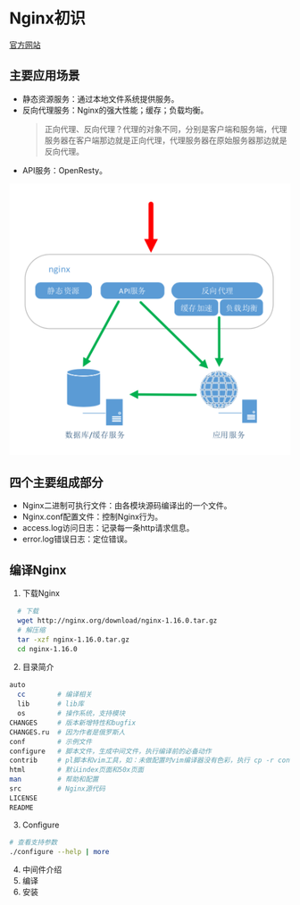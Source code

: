 # Nginx初识

[官方网站](http://nginx.org/)

## 主要应用场景

- 静态资源服务：通过本地文件系统提供服务。
- 反向代理服务：Nginx的强大性能；缓存；负载均衡。
  > 正向代理、反向代理？代理的对象不同，分别是客户端和服务端，代理服务器在客户端那边就是正向代理，代理服务器在原始服务器那边就是反向代理。
- API服务：OpenResty。

![](./imgs/base.png)

## 四个主要组成部分

- Nginx二进制可执行文件：由各模块源码编译出的一个文件。
- Nginx.conf配置文件：控制Nginx行为。
- access.log访问日志：记录每一条http请求信息。
- error.log错误日志：定位错误。

## 编译Nginx

1. 下载Nginx

  ``` sh
    # 下载
    wget http://nginx.org/download/nginx-1.16.0.tar.gz
    # 解压缩
    tar -xzf nginx-1.16.0.tar.gz
    cd nginx-1.16.0
  ```

2. 目录简介

  ``` sh
  auto
    cc        # 编译相关
    lib       # lib库
    os        # 操作系统，支持模块
  CHANGES     # 版本新增特性和bugfix
  CHANGES.ru  # 因为作者是俄罗斯人
  conf        # 示例文件
  configure   # 脚本文件，生成中间文件，执行编译前的必备动作
  contrib     # pl脚本和vim工具，如：未做配置时vim编译器没有色彩，执行 cp -r contrib/vim/* ~/.vim (没有目录先新建)
  html        # 默认index页面和50x页面
  man         # 帮助和配置
  src         # Nginx源代码
  LICENSE  
  README
  ```

3. Configure

  ``` sh
  # 查看支持参数
  ./configure --help | more
  ```

4. 中间件介绍
5. 编译
6. 安装
